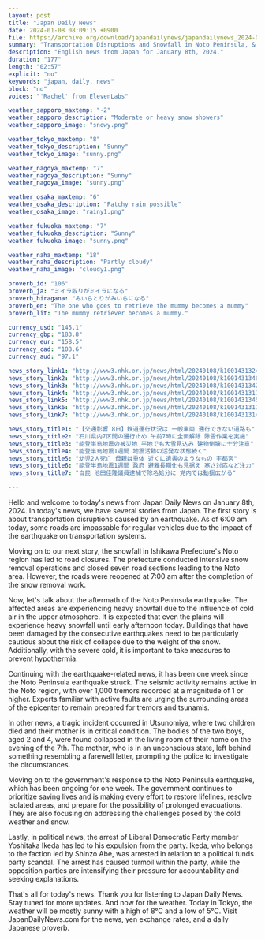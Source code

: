 ```yaml
---
layout: post
title: "Japan Daily News"
date: 2024-01-08 08:09:15 +0900
file: https://archive.org/download/japandailynews/japandailynews_2024-01-08.mp3
summary: "Transportation Disruptions and Snowfall in Noto Peninsula, & more…"
description: "English news from Japan for January 8th, 2024."
duration: "177"
length: "02:57"
explicit: "no"
keywords: "japan, daily, news"
block: "no"
voices: "'Rachel' from ElevenLabs"

weather_sapporo_maxtemp: "-2"
weather_sapporo_description: "Moderate or heavy snow showers"
weather_sapporo_image: "snowy.png"

weather_tokyo_maxtemp: "8"
weather_tokyo_description: "Sunny"
weather_tokyo_image: "sunny.png"

weather_nagoya_maxtemp: "7"
weather_nagoya_description: "Sunny"
weather_nagoya_image: "sunny.png"

weather_osaka_maxtemp: "6"
weather_osaka_description: "Patchy rain possible"
weather_osaka_image: "rainy1.png"

weather_fukuoka_maxtemp: "7"
weather_fukuoka_description: "Sunny"
weather_fukuoka_image: "sunny.png"

weather_naha_maxtemp: "18"
weather_naha_description: "Partly cloudy"
weather_naha_image: "cloudy1.png"

proverb_id: "106"
proverb_ja: "ミイラ取りがミイラになる"
proverb_hiragana: "みいらとりがみいらになる"
proverb_en: "The one who goes to retrieve the mummy becomes a mummy"
proverb_lit: "The mummy retriever becomes a mummy."

currency_usd: "145.1"
currency_gbp: "183.8"
currency_eur: "158.5"
currency_cad: "108.6"
currency_aud: "97.1"

news_story_link1: "http://www3.nhk.or.jp/news/html/20240108/k10014313241000.html"
news_story_link2: "http://www3.nhk.or.jp/news/html/20240108/k10014313461000.html"
news_story_link3: "http://www3.nhk.or.jp/news/html/20240108/k10014313421000.html"
news_story_link4: "http://www3.nhk.or.jp/news/html/20240108/k10014313171000.html"
news_story_link5: "http://www3.nhk.or.jp/news/html/20240108/k10014313451000.html"
news_story_link6: "http://www3.nhk.or.jp/news/html/20240108/k10014313111000.html"
news_story_link7: "http://www3.nhk.or.jp/news/html/20240108/k10014313141000.html"

news_story_title1: "【交通影響 8日】鉄道運行状況は 一般車両 通行できない道路も"
news_story_title2: "石川県内7区間の通行止め 午前7時に全面解除 除雪作業を実施"
news_story_title3: "能登半島地震の被災地 平地でも大雪見込み 建物倒壊に十分注意"
news_story_title4: "能登半島地震1週間 地震活動の活発な状態続く"
news_story_title5: "幼児2人死亡 母親は重体 近くに遺書のようなもの 宇都宮"
news_story_title6: "能登半島地震1週間 政府 避難長期化も見据え 寒さ対応など注力"
news_story_title7: "自民 池田佳隆議員逮捕で除名処分に 党内では動揺広がる"

---
```


Hello and welcome to today's news from Japan Daily News on January 8th, 2024. In today's news, we have several stories from Japan. The first story is about transportation disruptions caused by an earthquake. As of 6:00 am today, some roads are impassable for regular vehicles due to the impact of the earthquake on transportation systems.

Moving on to our next story, the snowfall in Ishikawa Prefecture's Noto region has led to road closures. The prefecture conducted intensive snow removal operations and closed seven road sections leading to the Noto area. However, the roads were reopened at 7:00 am after the completion of the snow removal work.

Now, let's talk about the aftermath of the Noto Peninsula earthquake. The affected areas are experiencing heavy snowfall due to the influence of cold air in the upper atmosphere. It is expected that even the plains will experience heavy snowfall until early afternoon today. Buildings that have been damaged by the consecutive earthquakes need to be particularly cautious about the risk of collapse due to the weight of the snow. Additionally, with the severe cold, it is important to take measures to prevent hypothermia.

Continuing with the earthquake-related news, it has been one week since the Noto Peninsula earthquake struck. The seismic activity remains active in the Noto region, with over 1,000 tremors recorded at a magnitude of 1 or higher. Experts familiar with active faults are urging the surrounding areas of the epicenter to remain prepared for tremors and tsunamis.

In other news, a tragic incident occurred in Utsunomiya, where two children died and their mother is in critical condition. The bodies of the two boys, aged 2 and 4, were found collapsed in the living room of their home on the evening of the 7th. The mother, who is in an unconscious state, left behind something resembling a farewell letter, prompting the police to investigate the circumstances.

Moving on to the government's response to the Noto Peninsula earthquake, which has been ongoing for one week. The government continues to prioritize saving lives and is making every effort to restore lifelines, resolve isolated areas, and prepare for the possibility of prolonged evacuations. They are also focusing on addressing the challenges posed by the cold weather and snow.

Lastly, in political news, the arrest of Liberal Democratic Party member Yoshitaka Ikeda has led to his expulsion from the party. Ikeda, who belongs to the faction led by Shinzo Abe, was arrested in relation to a political funds party scandal. The arrest has caused turmoil within the party, while the opposition parties are intensifying their pressure for accountability and seeking explanations.

That's all for today's news. Thank you for listening to Japan Daily News. Stay tuned for more updates. And now for the weather. Today in Tokyo, the weather will be mostly sunny with a high of 8°C and a low of 5°C.  Visit JapanDailyNews.com for the news, yen exchange rates, and a daily Japanese proverb.
